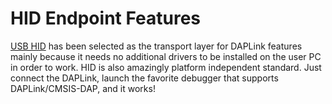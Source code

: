 # HID Endpoint Features

[USB HID](daplink_dictionary.md) has been selected as the transport layer for DAPLink features mainly because it needs no additional drivers to be installed on the user PC in order to work.
HID is also amazingly platform independent standard.
Just connect the DAPLink, launch the favorite debugger that supports DAPLink/CMSIS-DAP, and it works!
